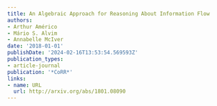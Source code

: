 ```yaml
---
title: An Algebraic Approach for Reasoning About Information Flow
authors:
- Arthur Américo
- Mário S. Alvim
- Annabelle McIver
date: '2018-01-01'
publishDate: '2024-02-16T13:53:54.569593Z'
publication_types:
- article-journal
publication: '*CoRR*'
links:
- name: URL
  url: http://arxiv.org/abs/1801.08090
---
```

